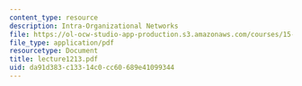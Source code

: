 ```yaml
---
content_type: resource
description: Intra-Organizational Networks
file: https://ol-ocw-studio-app-production.s3.amazonaws.com/courses/15-351-managing-the-innovation-process-fall-2002/da91d383c13314c0cc60689e41099344_lecture1213.pdf
file_type: application/pdf
resourcetype: Document
title: lecture1213.pdf
uid: da91d383-c133-14c0-cc60-689e41099344
---
```


